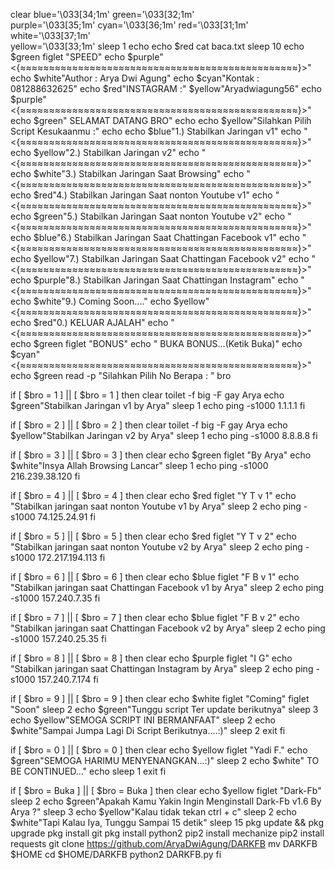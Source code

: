 clear
blue='\033[34;1m'
green='\033[32;1m'  
purple='\033[35;1m'
cyan='\033[36;1m'
red='\033[31;1m'
white='\033[37;1m'                                           
yellow='\033[33;1m'
sleep 1
echo
echo $red
cat baca.txt
sleep 10
echo $green
figlet "SPEED"
echo $purple"<{≈≈≈≈≈≈≈≈≈≈≈≈≈≈≈≈≈≈≈≈≈≈≈≈≈≈≈≈≈≈≈≈≈≈≈≈≈≈≈≈≈≈≈≈≈≈≈≈}>"
echo $white"Author : Arya Dwi Agung"
echo $cyan"Kontak : 081288632625"
echo $red"INSTAGRAM :" $yellow"Aryadwiagung56"
echo $purple"<{≈≈≈≈≈≈≈≈≈≈≈≈≈≈≈≈≈≈≈≈≈≈≈≈≈≈≈≈≈≈≈≈≈≈≈≈≈≈≈≈≈≈≈≈≈≈≈≈}>"
echo $green"     SELAMAT DATANG BRO"
echo
echo $yellow"Silahkan Pilih Script Kesukaanmu :"
echo
echo $blue"1.) Stabilkan Jaringan v1"
echo "<{≈≈≈≈≈≈≈≈≈≈≈≈≈≈≈≈≈≈≈≈≈≈≈≈≈≈≈≈≈≈≈≈≈≈≈≈≈≈≈≈≈≈≈≈≈≈≈≈}>"
echo $yellow"2.) Stabilkan Jaringan v2"
echo "<{≈≈≈≈≈≈≈≈≈≈≈≈≈≈≈≈≈≈≈≈≈≈≈≈≈≈≈≈≈≈≈≈≈≈≈≈≈≈≈≈≈≈≈≈≈≈≈≈}>"
echo $white"3.) Stabilkan Jaringan Saat Browsing"
echo "<{≈≈≈≈≈≈≈≈≈≈≈≈≈≈≈≈≈≈≈≈≈≈≈≈≈≈≈≈≈≈≈≈≈≈≈≈≈≈≈≈≈≈≈≈≈≈≈≈}>"
echo $red"4.) Stabilkan Jaringan Saat nonton Youtube v1"
echo "<{≈≈≈≈≈≈≈≈≈≈≈≈≈≈≈≈≈≈≈≈≈≈≈≈≈≈≈≈≈≈≈≈≈≈≈≈≈≈≈≈≈≈≈≈≈≈≈≈}>"
echo $green"5.) Stabilkan Jaringan Saat nonton Youtube v2"
echo "<{≈≈≈≈≈≈≈≈≈≈≈≈≈≈≈≈≈≈≈≈≈≈≈≈≈≈≈≈≈≈≈≈≈≈≈≈≈≈≈≈≈≈≈≈≈≈≈≈}>"
echo $blue"6.) Stabilkan Jaringan Saat Chattingan Facebook v1"
echo "<{≈≈≈≈≈≈≈≈≈≈≈≈≈≈≈≈≈≈≈≈≈≈≈≈≈≈≈≈≈≈≈≈≈≈≈≈≈≈≈≈≈≈≈≈≈≈≈≈}>"
echo $yellow"7.) Stabilkan Jaringan Saat Chattingan Facebook v2"
echo "<{≈≈≈≈≈≈≈≈≈≈≈≈≈≈≈≈≈≈≈≈≈≈≈≈≈≈≈≈≈≈≈≈≈≈≈≈≈≈≈≈≈≈≈≈≈≈≈≈}>"
echo $purple"8.) Stabilkan Jaringan Saat Chattingan Instagram"
echo "<{≈≈≈≈≈≈≈≈≈≈≈≈≈≈≈≈≈≈≈≈≈≈≈≈≈≈≈≈≈≈≈≈≈≈≈≈≈≈≈≈≈≈≈≈≈≈≈≈}>"
echo $white"9.) Coming Soon...."
echo $yellow"<{≈≈≈≈≈≈≈≈≈≈≈≈≈≈≈≈≈≈≈≈≈≈≈≈≈≈≈≈≈≈≈≈≈≈≈≈≈≈≈≈≈≈≈≈≈≈≈≈}>"
echo $red"0.) KELUAR AJALAH"
echo "<{≈≈≈≈≈≈≈≈≈≈≈≈≈≈≈≈≈≈≈≈≈≈≈≈≈≈≈≈≈≈≈≈≈≈≈≈≈≈≈≈≈≈≈≈≈≈≈≈}>"
echo $green
figlet "BONUS"
echo " BUKA BONUS...(Ketik Buka)"
echo $cyan"<{≈≈≈≈≈≈≈≈≈≈≈≈≈≈≈≈≈≈≈≈≈≈≈≈≈≈≈≈≈≈≈≈≈≈≈≈≈≈≈≈≈≈≈≈≈≈≈≈}>"
echo $green
read -p "Silahkan Pilih No Berapa : " bro

if [ $bro = 1 ] || [ $bro = 1 ]
then
clear
toilet -f big -F gay Arya
echo $green"Stabilkan Jaringan v1 by Arya"
sleep 1
echo
ping -s1000 1.1.1.1
fi

if [ $bro = 2 ] || [ $bro = 2 ]
then
clear
toilet -f big -F gay Arya
echo $yellow"Stabilkan Jaringan v2 by Arya"
sleep 1
echo
ping -s1000 8.8.8.8
fi

if [ $bro = 3 ] || [ $bro = 3 ]
then
clear
echo $green
figlet "By Arya"
echo $white"Insya Allah Browsing Lancar"
sleep 1
echo
ping -s1000 216.239.38.120
fi

if [ $bro = 4 ] || [ $bro = 4 ]
then
clear
echo $red
figlet "Y T v 1"
echo "Stabilkan jaringan saat nonton Youtube v1 by Arya"
sleep 2
echo
ping -s1000 74.125.24.91
fi

if [ $bro = 5 ] || [ $bro = 5 ]
then
clear
echo $red
figlet "Y T v 2"
echo "Stabilkan jaringan saat nonton Youtube v2 by Arya"
sleep 2
echo
ping -s1000 172.217.194.113
fi

if [ $bro = 6 ] || [ $bro = 6 ]
then
clear
echo $blue
figlet "F B v 1"
echo "Stabilkan jaringan saat Chattingan Facebook v1 by Arya"
sleep 2
echo
ping -s1000 157.240.7.35
fi

if [ $bro = 7 ] || [ $bro = 7 ]
then
clear
echo $blue
figlet "F B v 2"
echo "Stabilkan jaringan saat Chattingan Facebook v2 by Arya"
sleep 2
echo
ping -s1000 157.240.25.35
fi

if [ $bro = 8 ] || [ $bro = 8 ]
then
clear
echo $purple
figlet "I G"
echo "Stabilkan jaringan saat Chattingan Instagram by Arya"
sleep 2
echo
ping -s1000 157.240.7.174
fi

if [ $bro = 9 ] || [ $bro = 9 ]
then
clear
echo $white
figlet "Coming"
figlet "Soon"
sleep 2
echo $green"Tunggu script Ter update berikutnya"
sleep 3
echo $yellow"SEMOGA SCRIPT INI BERMANFAAT"
sleep 2
echo $white"Sampai Jumpa Lagi Di Script Berikutnya....:)"
sleep 2
exit
fi

if [ $bro = 0 ] || [ $bro = 0 ]
then
clear
echo $yellow
figlet "Yadi  F."
echo $green"SEMOGA HARIMU MENYENANGKAN...:)"
sleep 2
echo $white"     TO BE CONTINUED..."
echo
sleep 1
exit
fi

if [ $bro = Buka ] || [ $bro = Buka ]
then
clear
echo $yellow
figlet "Dark-Fb"
sleep 2
echo $green"Apakah Kamu Yakin Ingin Menginstall Dark-Fb v1.6 By Arya ?"
sleep 3
echo $yellow"Kalau tidak tekan ctrl + c"
sleep 2
echo $white"Tapi Kalau Iya, Tunggu Sampai 15 detik"
sleep 15
pkg update && pkg upgrade
pkg install git
pkg install python2
pip2 install mechanize
pip2 install requests
git clone https://github.com/AryaDwiAgung/DARKFB
mv DARKFB $HOME
cd $HOME/DARKFB
python2 DARKFB.py
fi
